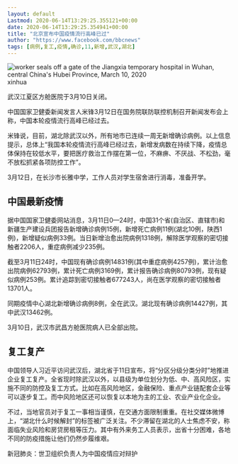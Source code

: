 ```yaml
---
layout: default
Lastmod: 2020-06-14T13:29:25.355121+00:00
date: 2020-06-14T13:29:25.354941+00:00
title: "北京宣布中国疫情流行高峰已过"
author: "https://www.facebook.com/bbcnews"
tags: [病例,复工,疫情,确诊,11,新增,武汉,湖北]
---
```


 ![worker seals off a gate of the Jiangxia temporary hospital in Wuhan, central China's Hubei Province, March 10, 2020](https://images.weserv.nl/?url=https%3A//ichef.bbci.co.uk/news/320/cpsprodpb/3BEF/production/_111234351_xxjwsme007008_20200312_cbmfn0a001.jpg) xinhua 

武汉江夏区方舱医院于3月10日关闭。

中国国家卫健委新闻发言人米锋3月12日在国务院联防联控机制召开新闻发布会上称，中国本轮疫情流行高峰已经过去。

米锋说，目前，湖北除武汉以外，所有地市已连续一周无新增确诊病例。以上信息提示，总体上“我国本轮疫情流行高峰已经过去，新增发病数在持续下降，疫情总体保持在较低水平，要把医疗救治工作摆在第一位，不麻痹、不厌战、不松劲，毫不放松抓紧各项防控工作”。

3月12日，在长沙市长雅中学，工作人员对学生宿舍进行消毒，准备开学。

中国最新疫情
------

据中国国家卫健委网站消息，3月11日0—24时，中国31个省(自治区、直辖市)和新疆生产建设兵团报告新增确诊病例15例，新增死亡病例11例(湖北10例，陕西1例)，新增疑似病例33例。当日新增治愈出院病例1318例，解除医学观察的密切接触者2206人，重症病例减少235例。

截至3月11日24时，中国现有确诊病例14831例(其中重症病例4257例)，累计治愈出院病例62793例，累计死亡病例3169例，累计报告确诊病例80793例，现有疑似病例253例。累计追踪到密切接触者677243人，尚在医学观察的密切接触者13701人。

同期疫情中心湖北新增确诊病例8例，全在武汉。湖北现有确诊病例14427例，其中武汉13462例。

3月10日，武汉市武昌方舱医院病人已全部出院。

复工复产
----

中国领导人习近平访问武汉后，湖北省于11日宣布，将“分区分级分类分时”地推进企业复工复产。全省现时除武汉以外，以县级为单位划分为低、中、高风险区，实施不同的防控及复工方式。比如在高风险地区，金融保险、重点产业链配套企业等可以逐步复工。而中风险地区还可以恢复以本地为主的工业、农业产业化企业。

不过，当地官员对于复工一事相当谨慎，在交通方面限制重重。在社交媒体微博上，“湖北什么时候解封”的标签被广泛关注。不少滞留在湖北的人士焦虑不安，称面临失业风险和房贷房租等压力。其中有外来务工人员表示，出省十分困难，各地不同的防疫措施让他们仍然步履维艰。

新冠肺炎：世卫组织负责人为中国疫情应对辩护

